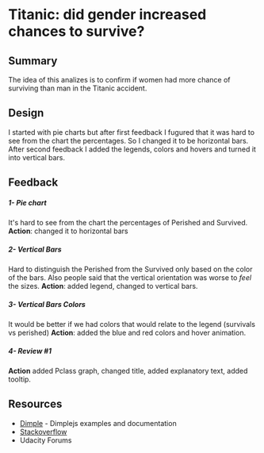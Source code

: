 # Titanic: did gender increased chances to survive?

## Summary
The idea of this analizes is to confirm if women had more chance of surviving than man in the Titanic accident.

## Design
I started with pie charts but after first feedback I fugured that it was hard to see from the chart the percentages. So I changed it to be horizontal bars. After second feedback I added the legends, colors and hovers and turned it into vertical bars.

## Feedback
##### 1- Pie chart
It's hard to see from the chart the percentages of Perished and Survived.
**Action**: changed it to horizontal bars

##### 2- Vertical Bars
Hard to distinguish the Perished from the Survived only based on the color of the bars.
Also people said that the vertical orientation was worse to _feel_ the sizes. 
**Action**: added legend, changed to vertical bars.

##### 3- Vertical Bars Colors
It would be better if we had colors that would relate to the legend (survivals vs perished)
**Action**: added the blue and red colors and hover animation.

##### 4- Review #1
**Action** added Pclass graph, changed title, added explanatory text, added tooltip.

## Resources
* [Dimple](http://dimplejs.org) - Dimplejs examples and documentation
* [Stackoverflow](http://stackoverflow.com)
* Udacity Forums


